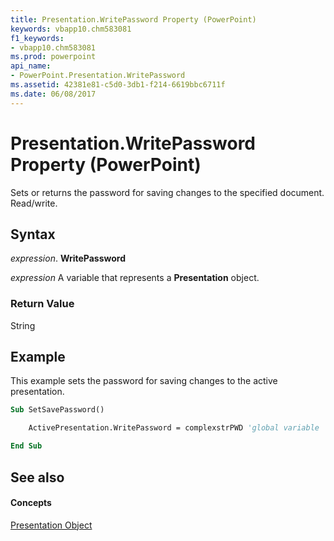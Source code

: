 ```yaml
---
title: Presentation.WritePassword Property (PowerPoint)
keywords: vbapp10.chm583081
f1_keywords:
- vbapp10.chm583081
ms.prod: powerpoint
api_name:
- PowerPoint.Presentation.WritePassword
ms.assetid: 42381e81-c5d0-3db1-f214-6619bbc6711f
ms.date: 06/08/2017
---
```



# Presentation.WritePassword Property (PowerPoint)

Sets or returns the password for saving changes to the specified document. Read/write.


## Syntax

 _expression_. **WritePassword**

 _expression_ A variable that represents a **Presentation** object.


### Return Value

String


## Example

This example sets the password for saving changes to the active presentation.


```vb
Sub SetSavePassword()

    ActivePresentation.WritePassword = complexstrPWD 'global variable

End Sub
```


## See also


#### Concepts


[Presentation Object](PowerPoint.Presentation.md)

